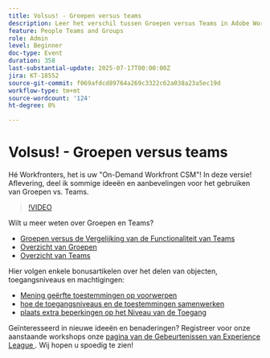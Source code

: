 ```yaml
---
title: Volsus! - Groepen versus teams
description: Leer het verschil tussen Groepen versus Teams in Adobe Workfront voor betere structuur, samenwerking, en taakbeheer.
feature: People Teams and Groups
role: Admin
level: Beginner
doc-type: Event
duration: 358
last-substantial-update: 2025-07-17T00:00:00Z
jira: KT-18552
source-git-commit: f069afdcd89764a269c3322c62a038a23a5ec19d
workflow-type: tm+mt
source-wordcount: '124'
ht-degree: 0%

---
```



# Volsus! - Groepen versus teams

Hé Workfronters, het is uw &quot;On-Demand Workfront CSM&quot;! In deze versie! Aflevering, deel ik sommige ideeën en aanbevelingen voor het gebruiken van Groepen vs. Teams.

>[!VIDEO](https://video.tv.adobe.com/v/3465273/?learn=on&enablevpops)

Wilt u meer weten over Groepen en Teams?

* [ Groepen versus de Vergelijking van de Functionaliteit van Teams ](https://experienceleague.adobe.com/nl/docs/workfront/using/teams-groups/work-with-groups-teams/understanding-differences-and-similarities-between-groups-and-teams)
* [ Overzicht van Groepen ](https://experienceleague.adobe.com/nl/docs/workfront/using/administration-and-setup/manage-groups/groups/groups)
* [ Overzicht van Teams ](https://experienceleague.adobe.com/nl/docs/workfront/using/teams-groups/create-manage-teams/teams-overview)

Hier volgen enkele bonusartikelen over het delen van objecten, toegangsniveaus en machtigingen:

* [ Mening geërfte toestemmingen op voorwerpen ](https://experienceleague.adobe.com/nl/docs/workfront/using/basics/grant-request-object-permissions/view-inherited-permissions-on-objects)
* [ hoe de toegangsniveaus en de toestemmingen samenwerken ](https://experienceleague.adobe.com/nl/docs/workfront/using/administration-and-setup/add-users/access-levels/access-level-overview#how-access-levels-and-permissions-work-together)
* [ plaats extra beperkingen op het Niveau van de Toegang ](https://experienceleague.adobe.com/nl/docs/workfront/using/administration-and-setup/add-users/configure-access/create-modify-access-levels#planner-users:~:text=Click%20Set%20additional%20restrictions%2C%20then%20set%20any%20of%20the%20following%20restrictions%20for%20the%20access%20level)

Geïnteresseerd in nieuwe ideeën en benaderingen? Registreer voor onze aanstaande workshops onze [ pagina van de Gebeurtenissen van Experience League ](https://experienceleague.adobe.com/nl/events?filters=Workfront). Wij hopen u spoedig te zien!


